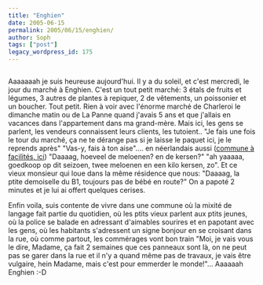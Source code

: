 ```yaml
---
title: "Enghien"
date: 2005-06-15
permalink: 2005/06/15/enghien/
author: Soph
tags: ["post"]
legacy_wordpress_id: 175
---
```


[<img src="https://64k.be/wp-content/uploads/2006/enghien/PICT0001 (Medium).JPG" alt="" />](http://www.enghien-edingen.be/)

Aaaaaaah je suis heureuse aujourd'hui. Il y a du soleil, et c'est mercredi, le jour du marché à Enghien. C'est un tout petit marché: 3 étals de fruits et légumes, 3 autres de plantes à repiquer, 2 de vêtements, un poissonier et un boucher. Tout petit. Rien à voir avec l'énorme marché de Charleroi le dimanche matin ou de La Panne quand j'avais 5 ans et que j'allais en vacances dans l'appartement dans ma grand-mère. Mais ici, les gens se parlent, les vendeurs connaissent leurs clients, les tutoient.. "Je fais une fois le tour du marché, ça ne te dérange pas si je laisse le paquet ici, je le reprends après" "Vas-y, fais à ton aise".... en néerlandais aussi ([commune à facilités, ici](http://users.skynet.be/suffrage-universel/be/bemili.htm)) "Daaaag, hoeveel de meloenen? en de kersen?" "ah yaaaaa, goedkoop op dit seizoen, twee meloenen en een kilo kersen, zo". Et ce vieux monsieur qui loue dans la même résidence que nous: "Daaaag, la ptite demoiselle du B1, toujours pas de bébé en route?" On a papoté 2 minutes et je lui ai offert quelques cerises.

<!-- excerpt -->

Enfin voila, suis contente de vivre dans une commune où la mixité de langage fait partie du quotidien, où les ptits vieux parlent aux ptits jeunes, où la police se balade en adressant d'aimables sourires et en papotant avec les gens, où les habitants s'adressent un signe bonjour en se croisant dans la rue, où comme partout, les commérages vont bon train "Moi, je vais vous le dire, Madame, ça fait 2 semaines que ces panneaux sont là, on ne peut pas se garer dans la rue et il n'y a quand même pas de travaux, je vais être vulgaire, hein Madame, mais c'est pour emmerder le monde!"... Aaaaaah Enghien :-D
